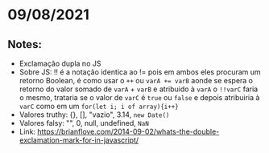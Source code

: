 # 09/08/2021

## Notes:
- Exclamação dupla no JS
- Sobre JS: !! é a notação identica ao != pois em ambos eles procuram um retorno Boolean, é como usar o `++` ou `varA += varB` aonde se espera o retorno do valor somado de `varA` + `varB` e atribuido à `varA` o `!!varC`  faria o mesmo, trataria se o valor de `varC` é `true` ou `false` e depois atribuiria à `varC` como em um `for(let i; i of array){i++}`
- Valores truthy: {}, [], "vazio", 3.14, `new Date()`
- Valores falsy: "", 0, null, undefined, `NaN`
- Link: https://brianflove.com/2014-09-02/whats-the-double-exclamation-mark-for-in-javascript/